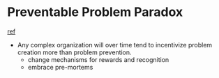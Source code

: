 # Preventable Problem Paradox
[ref](https://twitter.com/shreyas/status/1218724150312751104)

- Any complex organization will over time tend to incentivize problem creation more than problem prevention.
  - change mechanisms for rewards and recognition
  - embrace pre-mortems